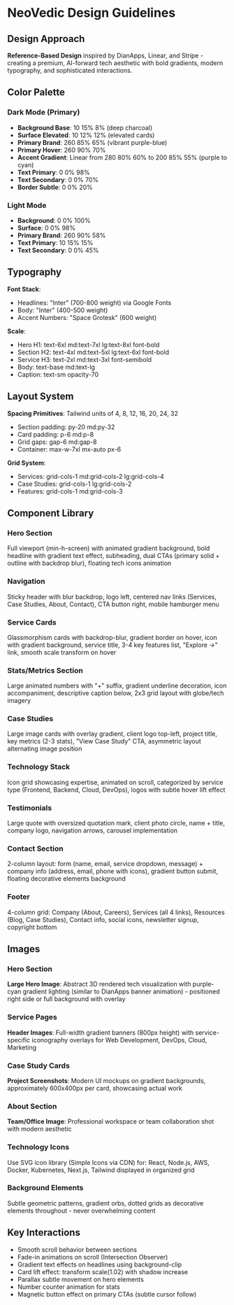 # NeoVedic Design Guidelines

## Design Approach
**Reference-Based Design** inspired by DianApps, Linear, and Stripe - creating a premium, AI-forward tech aesthetic with bold gradients, modern typography, and sophisticated interactions.

## Color Palette

### Dark Mode (Primary)
- **Background Base**: 10 15% 8% (deep charcoal)
- **Surface Elevated**: 10 12% 12% (elevated cards)
- **Primary Brand**: 260 85% 65% (vibrant purple-blue)
- **Primary Hover**: 260 90% 70%
- **Accent Gradient**: Linear from 280 80% 60% to 200 85% 55% (purple to cyan)
- **Text Primary**: 0 0% 98%
- **Text Secondary**: 0 0% 70%
- **Border Subtle**: 0 0% 20%

### Light Mode  
- **Background**: 0 0% 100%
- **Surface**: 0 0% 98%
- **Primary Brand**: 260 90% 58%
- **Text Primary**: 10 15% 15%
- **Text Secondary**: 0 0% 45%

## Typography

**Font Stack**: 
- Headlines: "Inter" (700-800 weight) via Google Fonts
- Body: "Inter" (400-500 weight)
- Accent Numbers: "Space Grotesk" (600 weight)

**Scale**:
- Hero H1: text-6xl md:text-7xl lg:text-8xl font-bold
- Section H2: text-4xl md:text-5xl lg:text-6xl font-bold  
- Service H3: text-2xl md:text-3xl font-semibold
- Body: text-base md:text-lg
- Caption: text-sm opacity-70

## Layout System

**Spacing Primitives**: Tailwind units of 4, 8, 12, 16, 20, 24, 32
- Section padding: py-20 md:py-32
- Card padding: p-6 md:p-8
- Grid gaps: gap-6 md:gap-8
- Container: max-w-7xl mx-auto px-6

**Grid System**:
- Services: grid-cols-1 md:grid-cols-2 lg:grid-cols-4
- Case Studies: grid-cols-1 lg:grid-cols-2
- Features: grid-cols-1 md:grid-cols-3

## Component Library

### Hero Section
Full viewport (min-h-screen) with animated gradient background, bold headline with gradient text effect, subheading, dual CTAs (primary solid + outline with backdrop blur), floating tech icons animation

### Navigation
Sticky header with blur backdrop, logo left, centered nav links (Services, Case Studies, About, Contact), CTA button right, mobile hamburger menu

### Service Cards
Glassmorphism cards with backdrop-blur, gradient border on hover, icon with gradient background, service title, 3-4 key features list, "Explore →" link, smooth scale transform on hover

### Stats/Metrics Section  
Large animated numbers with "+" suffix, gradient underline decoration, icon accompaniment, descriptive caption below, 2x3 grid layout with globe/tech imagery

### Case Studies
Large image cards with overlay gradient, client logo top-left, project title, key metrics (2-3 stats), "View Case Study" CTA, asymmetric layout alternating image position

### Technology Stack
Icon grid showcasing expertise, animated on scroll, categorized by service type (Frontend, Backend, Cloud, DevOps), logos with subtle hover lift effect

### Testimonials
Large quote with oversized quotation mark, client photo circle, name + title, company logo, navigation arrows, carousel implementation

### Contact Section
2-column layout: form (name, email, service dropdown, message) + company info (address, email, phone with icons), gradient button submit, floating decorative elements background

### Footer
4-column grid: Company (About, Careers), Services (all 4 links), Resources (Blog, Case Studies), Contact info, social icons, newsletter signup, copyright bottom

## Images

### Hero Section
**Large Hero Image**: Abstract 3D rendered tech visualization with purple-cyan gradient lighting (similar to DianApps banner animation) - positioned right side or full background with overlay

### Service Pages
**Header Images**: Full-width gradient banners (800px height) with service-specific iconography overlays for Web Development, DevOps, Cloud, Marketing

### Case Study Cards
**Project Screenshots**: Modern UI mockups on gradient backgrounds, approximately 600x400px per card, showcasing actual work

### About Section
**Team/Office Image**: Professional workspace or team collaboration shot with modern aesthetic

### Technology Icons
Use SVG icon library (Simple Icons via CDN) for: React, Node.js, AWS, Docker, Kubernetes, Next.js, Tailwind displayed in organized grid

### Background Elements
Subtle geometric patterns, gradient orbs, dotted grids as decorative elements throughout - never overwhelming content

## Key Interactions
- Smooth scroll behavior between sections
- Fade-in animations on scroll (Intersection Observer)
- Gradient text effects on headlines using background-clip
- Card lift effect: transform scale(1.02) with shadow increase
- Parallax subtle movement on hero elements
- Number counter animation for stats
- Magnetic button effect on primary CTAs (subtle cursor follow)